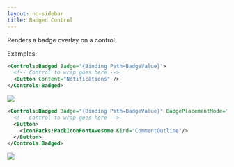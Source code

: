 ```yaml
---
layout: no-sidebar
title: Badged Control
---
```


Renders a badge overlay on a control.

Examples:

```xml
<Controls:Badged Badge="{Binding Path=BadgeValue}">
  <!-- Control to wrap goes here -->
  <Button Content="Notifications" />
</Controls:Badged>
```

![]({{site.baseurl}}/images/badged-control-button.png)

```xml
<Controls:Badged Badge="{Binding Path=BadgeValue}" BadgePlacementMode="BottomRight">
  <!-- Control to wrap goes here -->
  <Button>
    <iconPacks:PackIconFontAwesome Kind="CommentOutline"/>
  </Button>
</Controls:Badged>
```

![]({{site.baseurl}}/images/badged-control-button-icon.png)